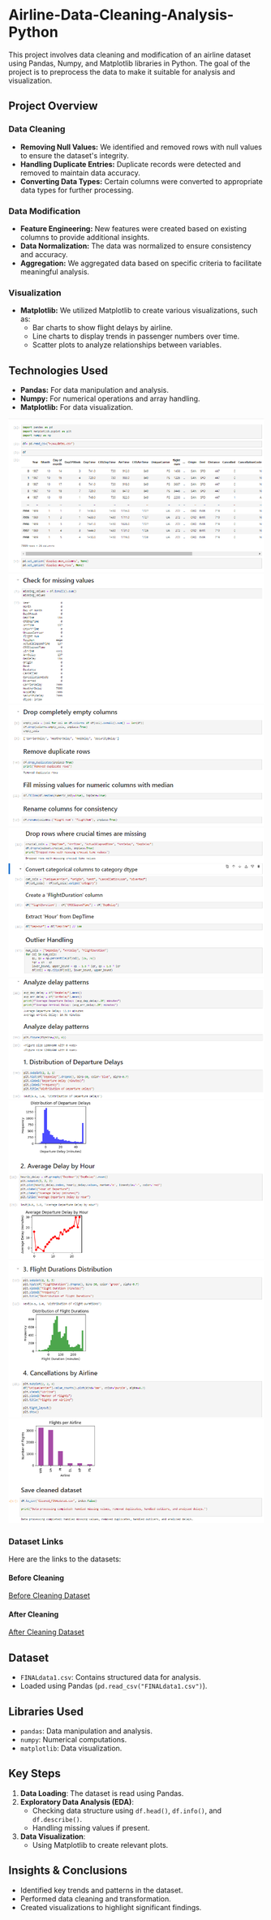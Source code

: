 # Airline-Data-Cleaning-Analysis-Python
This project involves data cleaning and modification of an airline dataset using Pandas, Numpy, and Matplotlib libraries in Python. The goal of the project is to preprocess the data to make it suitable for analysis and visualization.

## Project Overview

### Data Cleaning
- **Removing Null Values:** We identified and removed rows with null values to ensure the dataset's integrity.
- **Handling Duplicate Entries:** Duplicate records were detected and removed to maintain data accuracy.
- **Converting Data Types:** Certain columns were converted to appropriate data types for further processing.

### Data Modification
- **Feature Engineering:** New features were created based on existing columns to provide additional insights.
- **Data Normalization:** The data was normalized to ensure consistency and accuracy.
- **Aggregation:** We aggregated data based on specific criteria to facilitate meaningful analysis.

### Visualization
- **Matplotlib:** We utilized Matplotlib to create various visualizations, such as:
  - Bar charts to show flight delays by airline.
  - Line charts to display trends in passenger numbers over time.
  - Scatter plots to analyze relationships between variables.

## Technologies Used
- **Pandas:** For data manipulation and analysis.
- **Numpy:** For numerical operations and array handling.
- **Matplotlib:** For data visualization.

![Image 1](https://github.com/HimanshuSharma123-a/Airline-Data-Cleaning-Analysis-Python/blob/main/1.png)
![Image 2](https://github.com/HimanshuSharma123-a/Airline-Data-Cleaning-Analysis-Python/blob/main/2.png)
![Image 3](https://github.com/HimanshuSharma123-a/Airline-Data-Cleaning-Analysis-Python/blob/main/3.png)
![Image 4](https://github.com/HimanshuSharma123-a/Airline-Data-Cleaning-Analysis-Python/blob/main/4.png)
![Image 5](https://github.com/HimanshuSharma123-a/Airline-Data-Cleaning-Analysis-Python/blob/main/5.png)
![Image 6](https://github.com/HimanshuSharma123-a/Airline-Data-Cleaning-Analysis-Python/blob/main/6.png)
![Image 7](https://github.com/HimanshuSharma123-a/Airline-Data-Cleaning-Analysis-Python/blob/main/7.png)
![Image 8](https://github.com/HimanshuSharma123-a/Airline-Data-Cleaning-Analysis-Python/blob/main/8.png)

### Dataset Links
Here are the links to the datasets:

#### Before Cleaning
[Before Cleaning Dataset](https://github.com/HimanshuSharma123-a/Airline-Data-Cleaning-Analysis-Python/blob/main/FINALdata1.csv)

#### After Cleaning
[After Cleaning Dataset](https://github.com/HimanshuSharma123-a/Airline-Data-Cleaning-Analysis-Python/blob/main/Cleaned_FINALdata1.xls)

## Dataset
- `FINALdata1.csv`: Contains structured data for analysis.
- Loaded using Pandas (`pd.read_csv("FINALdata1.csv")`).

## Libraries Used
- `pandas`: Data manipulation and analysis.
- `numpy`: Numerical computations.
- `matplotlib`: Data visualization.

## Key Steps
1. **Data Loading**: The dataset is read using Pandas.
2. **Exploratory Data Analysis (EDA)**:
   - Checking data structure using `df.head()`, `df.info()`, and `df.describe()`.
   - Handling missing values if present.
3. **Data Visualization**:
   - Using Matplotlib to create relevant plots.

## Insights & Conclusions
- Identified key trends and patterns in the dataset.
- Performed data cleaning and transformation.
- Created visualizations to highlight significant findings.
